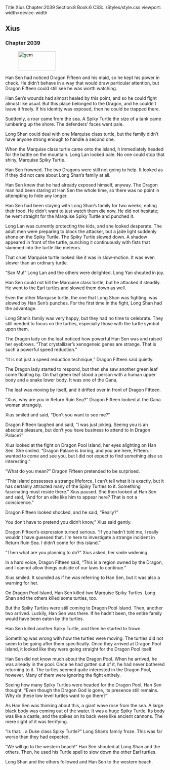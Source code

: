 Title:Xius 
Chapter:2039 
Section:8 
Book:6 
CSS:../Styles/style.css 
viewport: width=device-width
  
## Xius
### Chapter 2039 
<figure>
	<img src="../Images/gem.gif" alt="gem" id="gem" width="120" height="60" />
</figure>
  

  
  Han Sen had noticed Dragon Fifteen and his maid, so he kept his power in check. He didn’t behave in a way that would draw particular attention, but Dragon Fifteen could still see he was worth watching.

Han Sen’s wounds had almost healed by this point, and so he could fight almost like usual. But this place belonged to the Dragon, and he couldn’t leave it freely. If his identity was exposed, then he could be trapped there.

Suddenly, a roar came from the sea. A Spiky Turtle the size of a tank came lumbering up the shore. The defenders’ faces went pale.

Long Shan could deal with one Marquise class turtle, but the family didn’t have anyone strong enough to handle a second one.

When the Marquise class turtle came onto the island, it immediately headed for the battle on the mountain. Long Lan looked pale. No one could stop that shiny, Marquise Spiky Turtle.

Han Sen frowned. The two Dragons were still not going to help. It looked as if they did not care about Long Shan’s family at all.

Han Sen knew that he had already exposed himself, anyway. The Dragon man had been staring at Han Sen the whole time, so there was no point in attempting to hide any longer.

Han Sen had been staying with Long Shan’s family for two weeks, eating their food. He didn’t want to just watch them die now. He did not hesitate; he went straight for the Marquise Spiky Turtle and punched it.

Long Lan was currently protecting the kids, and she looked desperate. The adult men were preparing to block the attacker, but a jade light suddenly shone on the Spiky Turtle. The Spiky Turtle slowed down. A shadow appeared in front of the turtle, punching it continuously with fists that slammed into the turtle like meteors.

That cruel Marquise turtle looked like it was in slow-motion. It was even slower than an ordinary turtle.

“San Mu!” Long Lan and the others were delighted. Long Yan shouted in joy.

Han Sen could not kill the Marquise class turtle, but he attacked it steadily. He went to the Earl turtles and slowed them down as well.

Even the other Marquise turtle, the one that Long Shan was fighting, was slowed by Han Sen’s punches. For the first time in the fight, Long Shan had the advantage.

Long Shan’s family was very happy, but they had no time to celebrate. They still needed to focus on the turtles, especially those with the turtle symbol upon them.

The Dragon lady on the leaf noticed how powerful Han Sen was and raised her eyebrows. “That crystallizer’s xenogeneic genes are strange. That is such a powerful speed reduction.”

“It is not just a speed reduction technique,” Dragon Fifteen said quietly.

The Dragon lady started to respond, but then she saw another green leaf come floating by. On that green leaf stood a person with a human upper body and a snake lower body. It was one of the Gana.

The leaf was moving by itself, and it drifted over in front of Dragon Fifteen.

“Xius, why are you in Return Ruin Sea?” Dragon Fifteen looked at the Gana woman strangely.

Xius smiled and said, “Don’t you want to see me?”

Dragon Fifteen laughed and said, “I was just joking. Seeing you is an absolute pleasure, but don’t you have business to attend to in Dragon Palace?”

Xius looked at the fight on Dragon Pool Island, her eyes alighting on Han Sen. She smiled. “Dragon Palace is boring, and you are here, Fifteen. I wanted to come and see you, but I did not expect to find something else so interesting.”

“What do you mean?” Dragon Fifteen pretended to be surprised.

“This island possesses a strange lifeforce. I can’t tell what it is exactly, but it has certainly attracted many of the Spiky Turtles to it. Something fascinating must reside there.” Xius paused. She then looked at Han Sen and said, “And for an elite like him to appear here? That is not a coincidence.”

Dragon Fifteen looked shocked, and he said, “Really?”

You don’t have to pretend you didn’t know,” Xius said gently.

Dragon Fifteen’s expression turned serious. “If you hadn’t told me, I really wouldn’t have guessed that. I’m here to investigate a strange incident in Return Ruin Sea. I didn’t come for this island.”

“Then what are you planning to do?” Xius asked, her smile widening.

In a hard voice, Dragon Fifteen said, “This is a region owned by the Dragon, and I cannot allow things outside of our laws to continue.”

Xius smiled. It sounded as if he was referring to Han Sen, but it was also a warning for her.

On Dragon Pool Island, Han Sen killed two Marquise Spiky Turtles. Long Shan and the others killed some turtles, too.

But the Spiky Turtles were still coming to Dragon Pool Island. Then, another two arrived. Luckily, Han Sen was there. If he hadn’t been, the entire family would have been eaten by the turtles.

Han Sen killed another Spiky Turtle, and then he started to frown.

Something was wrong with how the turtles were moving. The turtles did not seem to be going after them specifically. Once they arrived at Dragon Pool Island, it looked like they were going straight for the Dragon Pool itself.

Han Sen did not know much about the Dragon Pool. When he arrived, he was already in the pool. Once he had gotten out of it, he had never bothered returning to it. The turtles seemed quite interested in the Dragon Pool, however. Many of them were ignoring the fight entirely.

Seeing how many Spiky Turtles were headed for the Dragon Pool, Han Sen thought, “Even though the Dragon God is gone, its presence still remains. Why do these low level turtles want to go there?”

As Han Sen was thinking about this, a giant wave rose from the sea. A large black body was coming out of the water. It was a huge Spiky Turtle. Its body was like a castle, and the spikes on its back were like ancient cannons. The mere sight of it was terrifying.

“Is that… a Duke class Spiky Turtle?” Long Shan’s family froze. This was far worse than they had expected.

“We will go to the western beach!” Han Sen shouted at Long Shan and the others. Then, he used his Turtle spell to slow down the other Earl turtles.

Long Shan and the others followed and Han Sen to the western beach.
